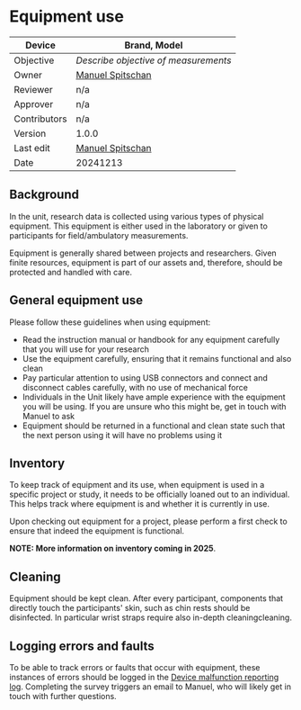 # Equipment use

| Device       | Brand, Model                                       |
| ------------ | -------------------------------------------------- |
| Objective    | _Describe objective of measurements_               |
| Owner        | [Manuel Spitschan](mailto:manuel.spitschan@tum.de) |
| Reviewer     | n/a                                                |
| Approver     | n/a                                                |
| Contributors | n/a                                                |
| Version      | 1.0.0                                              |
| Last edit    | [Manuel Spitschan](mailto:manuel.spitschan@tum.de) |
| Date         | 20241213                                           |

## Background

In the unit, research data is collected using various types of physical equipment. This equipment is either used in the laboratory or given to participants for field/ambulatory measurements.

Equipment is generally shared between projects and researchers. Given finite resources, equipment is part of our assets and, therefore, should be protected and handled with care.

## General equipment use

Please follow these guidelines when using equipment:

- Read the instruction manual or handbook for any equipment carefully that you will use for your research
- Use the equipment carefully, ensuring that it remains functional and also clean
- Pay particular attention to using USB connectors and connect and disconnect cables carefully, with no use of mechanical force
- Individuals in the Unit likely have ample experience with the equipment you will be using. If you are unsure who this might be, get in touch with Manuel to ask
- Equipment should be returned in a functional and clean state such that the next person using it will have no problems using it

## Inventory

To keep track of equipment and its use, when equipment is used in a specific project or study, it needs to be officially loaned out to an individual. This helps track where equipment is and whether it is currently in use.

Upon checking out equipment for a project, please perform a first check to ensure that indeed the equipment is functional.

**NOTE: More information on inventory coming in 2025**.

## Cleaning

Equipment should be kept clean. After every participant, components that directly touch the participants' skin, such as chin rests should be disinfected. In particular wrist straps require also in-depth cleaningcleaning.

## Logging errors and faults

To be able to track errors or faults that occur with equipment, these instances of errors should be logged in the [Device malfunction reporting log](https://tuspl22-redcap.srv.mwn.de/redcap/surveys/?s=3XCYHLKJMPCNAYAP). Completing the survey triggers an email to Manuel, who will likely get in touch with further questions.
